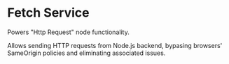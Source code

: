 # Fetch Service

Powers "Http Request" node functionality.

Allows sending HTTP requests from Node.js backend, bypasing browsers' SameOrigin policies and eliminating associated issues.
